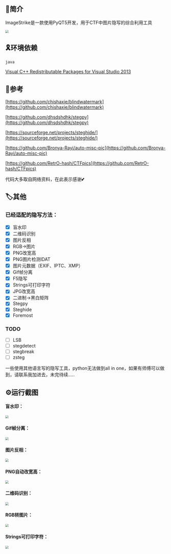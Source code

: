 ## 🎈简介

ImageStrike是一款使用PyQT5开发，用于CTF中图片隐写的综合利用工具

<img src="imgs/1.png" style="zoom:60%;" />

## 🎗️环境依赖

```
java
```
[Visual C++ Redistributable Packages for Visual Studio 2013](https://www.microsoft.com/zh-cn/download/confirmation.aspx?id=40784)

## 🔗参考

[https://github.com/chishaxie/blindwatermark](https://github.com/chishaxie/blindwatermark)

[https://github.com/dhsdshdhk/stegpy](https://github.com/dhsdshdhk/stegpy)

[https://sourceforge.net/projects/steghide/](https://sourceforge.net/projects/steghide/)

[https://github.com/Bronya-Rayi/auto-misc-pic](https://github.com/Bronya-Rayi/auto-misc-pic)

[https://github.com/RetrO-hash/CTFpics](https://github.com/RetrO-hash/CTFpics)

代码大多取自网络资料，在此表示感谢💕

## 🏷️其他

### 已经适配的隐写方法：
- [x] 盲水印
- [x] 二维码识别
- [x] 图片反相
- [x] RGB->图片
- [x] PNG改宽高
- [x] PNG图片检测IDAT
- [x] 图片元数据（EXIF、IPTC、XMP）
- [x] Gif帧分离
- [x] F5隐写
- [x] Strings可打印字符
- [x] JPG改宽高
- [x] 二进制->黑白矩阵
- [x] Stegpy
- [x] Steghide
- [x] Foremost
### TODO
- [ ] LSB
- [ ] stegdetect
- [ ] stegbreak
- [ ] zsteg

一些使用其他语言写的隐写工具，python无法做到all in one，如果有师傅可以做到，请联系我加进去，未完待续.....

## ⚙️运行截图

#### 盲水印：

<img src="imgs/bwm.gif" style="zoom:60%;" />

#### Gif帧分离：

<img src="imgs/gif.gif" style="zoom:60%;" />

#### 图片反相：

<img src="imgs/inversion.gif" style="zoom:60%;" />

#### PNG自动改宽高：

<img src="imgs/png.gif" style="zoom:60%;" />

#### 二维码识别：

<img src="imgs/qrcode.gif" style="zoom:60%;" />

#### RGB转图片：

<img src="imgs/rgb2jpg.gif" style="zoom:60%;" />

#### Strings可打印字符：

<img src="imgs/strings.gif" style="zoom:60%;" />
